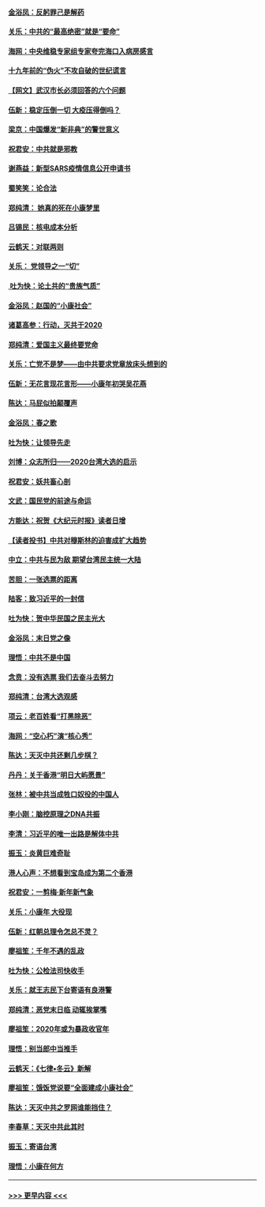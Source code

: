 #### [金浴凤：反躬罪己是解药](../pages/nsc993/n11820280.md?t=01260131) 
#### [关乐：中共的“最高绝密”就是“要命”](../pages/nsc993/n11816946.md?t=01260131) 
#### [海网：中央维稳专家组专家夸完海口入病房感言](../pages/nsc993/n11815138.md?t=01260131) 
#### [十九年前的“伪火”不攻自破的世纪谎言](../pages/nsc993/n11813238.md?t=01260131) 
#### [【网文】武汉市长必须回答的六个问题](../pages/nsc993/n11813848.md?t=01260131) 
#### [伍新：稳定压倒一切 大疫压得倒吗？](../pages/nsc993/n11812634.md?t=01260131) 
#### [梁京：中国爆发“新非典”的警世意义](../pages/nsc993/n11812554.md?t=01260131) 
#### [祝君安：中共就是邪教](../pages/nsc993/n11812431.md?t=01260131) 
#### [谢燕益：新型SARS疫情信息公开申请书](../pages/nsc993/n11808840.md?t=01260131) 
#### [蜀笑笑：论合法](../pages/nsc993/n11808064.md?t=01260131) 
#### [郑纯清： 她真的死在小康梦里](../pages/nsc993/n11806623.md?t=01260131) 
#### [吕锡民：核电成本分析](../pages/nsc993/n11806284.md?t=01260131) 
#### [云鹤天：对联两则](../pages/nsc993/n11805957.md?t=01260131) 
#### [关乐： 党领导之一“切”](../pages/nsc993/n11804505.md?t=01260131) 
#### [ 吐为快：论土共的“贵族气质”](../pages/nsc993/n11804490.md?t=01260131) 
#### [金浴凤：赵国的“小康社会”](../pages/nsc993/n11804452.md?t=01260131) 
#### [诸葛高参：行动，灭共于2020](../pages/nsc993/n11804120.md?t=01260131) 
#### [郑纯清：爱国主义最终要党命](../pages/nsc993/n11802197.md?t=01260131) 
#### [关乐：亡党不是梦——由中共要求党章放床头想到的](../pages/nsc993/n11802156.md?t=01260131) 
#### [伍新：无花言现花言形——小康年初哭吴花燕](../pages/nsc993/n11800044.md?t=01260131) 
#### [陈达：马屁似拍颠覆声](../pages/nsc993/n11800010.md?t=01260131) 
#### [金浴凤：春之歌](../pages/nsc993/n11797687.md?t=01260131) 
#### [吐为快：让领导先走](../pages/nsc993/n11797512.md?t=01260131) 
#### [刘博：众志所归——2020台湾大选的启示](../pages/nsc993/n11796878.md?t=01260131) 
#### [祝君安：妖共畜心剖](../pages/nsc993/n11794273.md?t=01260131) 
#### [文武：国民党的前途与命运](../pages/nsc993/n11794198.md?t=01260131) 
#### [方能达：祝贺《大纪元时报》读者日增](../pages/nsc993/n11793807.md?t=01260131) 
#### [【读者投书】中共对穆斯林的迫害成扩大趋势](../pages/nsc993/n11791371.md?t=01260131) 
#### [中立：中共与民为敌 期望台湾民主统一大陆](../pages/nsc993/n11790392.md?t=01260131) 
#### [苦胆：一张选票的距离](../pages/nsc993/n11788914.md?t=01260131) 
#### [陆客：致习近平的一封信](../pages/nsc993/n11788867.md?t=01260131) 
#### [吐为快：贺中华民国之民主光大](../pages/nsc993/n11788618.md?t=01260131) 
#### [金浴凤：末日党之像](../pages/nsc993/n11787475.md?t=01260131) 
#### [理悟：中共不是中国](../pages/nsc993/n11787463.md?t=01260131) 
#### [念贲：没有选票  我们去奋斗去努力](../pages/nsc993/n11787398.md?t=01260131) 
#### [郑纯清：台湾大选观感](../pages/nsc993/n11786210.md?t=01260131) 
#### [项云：老百姓看“打黑除恶”](../pages/nsc993/n11785398.md?t=01260131) 
#### [海网：“空心朽”演“核心秀”](../pages/nsc993/n11783874.md?t=01260131) 
#### [陈达：天灭中共还剩几步棋？](../pages/nsc993/n11783719.md?t=01260131) 
#### [丹丹：关于香港“明日大屿愿景”](../pages/nsc993/n11783273.md?t=01260131) 
#### [张林：被中共当成牲口奴役的中国人](../pages/nsc993/n11782397.md?t=01260131) 
#### [李小刚：脑控原理之DNA共振](../pages/nsc993/n11780962.md?t=01260131) 
#### [李清：习近平的唯一出路是解体中共](../pages/nsc993/n11780866.md?t=01260131) 
#### [振玉：炎黄巨难奇耻](../pages/nsc993/n11779632.md?t=01260131) 
#### [港人心声：不想看到宝岛成为第二个香港](../pages/nsc993/n11778817.md?t=01260131) 
#### [祝君安：一剪梅‧新年新气象](../pages/nsc993/n11776340.md?t=01260131) 
#### [关乐：小康年 大役现](../pages/nsc993/n11774213.md?t=01260131) 
#### [伍新：红朝总理令怎总不灵？](../pages/nsc993/n11770813.md?t=01260131) 
#### [廖祖笙：千年不遇的乱政](../pages/nsc993/n11770373.md?t=01260131) 
#### [吐为快：公检法司快收手](../pages/nsc993/n11770359.md?t=01260131) 
#### [关乐：就王志民下台寄语有良港警](../pages/nsc993/n11769903.md?t=01260131) 
#### [郑纯清：恶党末日临 动辄挨掌嘴](../pages/nsc993/n11769356.md?t=01260131) 
#### [廖祖笙：2020年或为暴政收官年](../pages/nsc993/n11768216.md?t=01260131) 
#### [理悟：别当郎中当推手](../pages/nsc993/n11768243.md?t=01260131) 
#### [云鹤天：《七律▪冬云》新解](../pages/nsc993/n11768204.md?t=01260131) 
#### [廖祖笙：饿饭党说要“全面建成小康社会”](../pages/nsc993/n11767482.md?t=01260131) 
#### [陈达：天灭中共之罗网谁能挡住？](../pages/nsc993/n11767465.md?t=01260131) 
#### [李春草：天灭中共此其时](../pages/nsc993/n11767452.md?t=01260131) 
#### [振玉：寄语台湾](../pages/nsc993/n11767432.md?t=01260131) 
#### [理悟：小康在何方](../pages/nsc993/n11767394.md?t=01260131) 

----
#### [ >>> 更早内容 <<< ](../indexes/nsc993-earlier.md)
